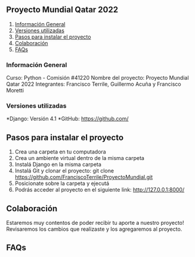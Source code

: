 ## Proyecto Mundial Qatar 2022
1. [Información General](#general-info)
2. [Versiones utilizadas](#technologies)
3. [Pasos para instalar el proyecto](#installation)
4. [Colaboración](#collaboration)
5. [FAQs](#faqs)

<a name="general-info"></a>
### Información General
Curso: Python - Comisión #41220 
Nombre del proyecto: Proyecto Mundial Qatar 2022
Integrantes: Francisco Terrile, Guillermo Acuña y Francisco Moretti

<a name="technologies"></a>
### Versiones utilizadas
*Django: Versión 4.1
*GitHub: https://github.com/

<a name="installation"></a>
## Pasos para instalar el proyecto
1. Crea una carpeta en tu computadora
2. Crea un ambiente virtual dentro de la misma carpeta 
3. Instalá Django en la misma carpeta
4. Instalá Git y clonar el proyecto: git clone https://github.com/FranciscoTerrile/ProyectoMundial.git
5. Posicionate sobre la carpeta y ejecutá 
6. Podrás acceder al proyecto en el siguiente link: http://127.0.0.1:8000/

<a name="collaboration"></a>
## Colaboración
Estaremos muy contentos de poder recibir tu aporte a nuestro proyecto! Revisaremos los cambios que realizaste y los agregaremos al proyecto.

<a name="faqs"></a>
## FAQs



